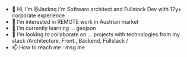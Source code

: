 - 👋 Hi, I’m @Jacknq I'm Software architect and Fullstack Dev with 12y+ corporate experience
- 👀 I’m interested in REMOTE work in Austrian market
- 🌱 I’m currently learning ... geojson
- 💞️ I’m looking to collaborate on ... projects with technologies from my stack /Architecture, Front., Backend, Fullstack /
- 📫 How to reach me : msg me

<!---
Jacknq/Jacknq is a ✨ special ✨ repository because its `README.md` (this file) appears on your GitHub profile.
You can click the Preview link to take a look at your changes.
--->
